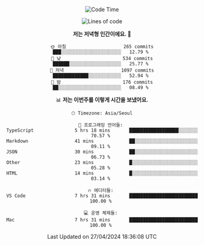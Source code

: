 <div align='center'>
 
<!--START_SECTION:waka-->
![Code Time](http://img.shields.io/badge/Code%20Time-3%2C500%20hrs%2047%20mins-blue)

![Lines of code](https://img.shields.io/badge/%EC%A0%80%EB%8A%94%20%EC%97%AC%ED%83%9C%EA%B9%8C%EC%A7%80%20-1.5%20million%20%EC%A4%84%EC%9D%98%20%EC%BD%94%EB%93%9C%EB%A5%BC%20%EC%9E%91%EC%84%B1%ED%96%88%EC%96%B4%EC%9A%94.-blue)

**저는 저녁형 인간이에요. 🦉** 

```text
🌞 아침                     265 commits         ███░░░░░░░░░░░░░░░░░░░░░░   12.79 % 
🌆 낮　                     534 commits         ██████░░░░░░░░░░░░░░░░░░░   25.77 % 
🌃 저녁                     1097 commits        █████████████░░░░░░░░░░░░   52.94 % 
🌙 밤　                     176 commits         ██░░░░░░░░░░░░░░░░░░░░░░░   08.49 % 
```


📊 **저는 이번주를 이렇게 시간을 보냈어요.** 

```text
🕑︎ Timezone: Asia/Seoul

💬 프로그래밍 언어들: 
TypeScript               5 hrs 18 mins       ██████████████████░░░░░░░   70.57 % 
Markdown                 41 mins             ██░░░░░░░░░░░░░░░░░░░░░░░   09.11 % 
JSON                     30 mins             ██░░░░░░░░░░░░░░░░░░░░░░░   06.73 % 
Other                    23 mins             █░░░░░░░░░░░░░░░░░░░░░░░░   05.28 % 
HTML                     14 mins             █░░░░░░░░░░░░░░░░░░░░░░░░   03.14 % 

🔥 에디터들: 
VS Code                  7 hrs 31 mins       █████████████████████████   100.00 % 

💻 운영 체제들: 
Mac                      7 hrs 31 mins       █████████████████████████   100.00 % 
```


 Last Updated on 27/04/2024 18:36:08 UTC
<!--END_SECTION:waka-->
 </div>
<!---
Emewjin/Emewjin is a ✨ special ✨ repository because its `README.md` (this file) appears on your GitHub profile.
You can click the Preview link to take a look at your changes.
--->
